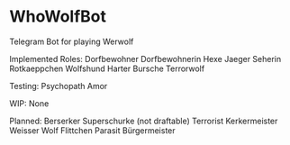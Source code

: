 # WhoWolfBot
Telegram Bot for playing Werwolf

Implemented Roles:
Dorfbewohner
Dorfbewohnerin
Hexe
Jaeger
Seherin
Rotkaeppchen
Wolfshund
Harter Bursche
Terrorwolf

Testing:
Psychopath
Amor

WIP:
None

Planned:
Berserker
Superschurke (not draftable)
Terrorist
Kerkermeister
Weisser Wolf
Flittchen
Parasit
Bürgermeister
